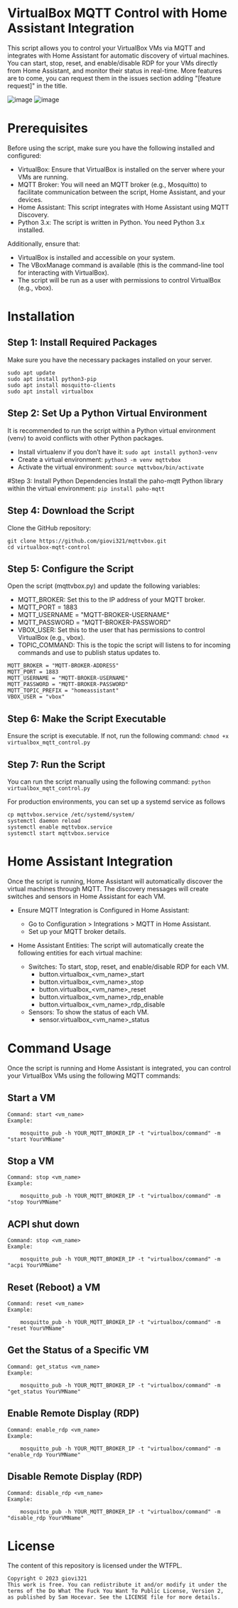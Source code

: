 # VirtualBox MQTT Control with Home Assistant Integration

This script allows you to control your VirtualBox VMs via MQTT and integrates with Home Assistant for automatic discovery of virtual machines. You can start, stop, reset, and enable/disable RDP for your VMs directly from Home Assistant, and monitor their status in real-time.
More features are to come, you can request them in the issues section adding "[feature request]" in the title.

![image](https://github.com/user-attachments/assets/60e3d6dd-5b9a-4a2a-b6dc-6a64dad489e7)
![image](https://github.com/user-attachments/assets/70b62fc5-a5cf-4a24-80a5-ae406c758f5e)


# Prerequisites
Before using the script, make sure you have the following installed and configured:
- VirtualBox: Ensure that VirtualBox is installed on the server where your VMs are running.
- MQTT Broker: You will need an MQTT broker (e.g., Mosquitto) to facilitate communication between the script, Home Assistant, and your devices.
- Home Assistant: This script integrates with Home Assistant using MQTT Discovery.
- Python 3.x: The script is written in Python. You need Python 3.x installed.

Additionally, ensure that:
- VirtualBox is installed and accessible on your system.
- The VBoxManage command is available (this is the command-line tool for interacting with VirtualBox).
- The script will be run as a user with permissions to control VirtualBox (e.g., vbox).

# Installation
## Step 1: Install Required Packages
Make sure you have the necessary packages installed on your server.
```
sudo apt update
sudo apt install python3-pip
sudo apt install mosquitto-clients
sudo apt install virtualbox
```

## Step 2: Set Up a Python Virtual Environment
It is recommended to run the script within a Python virtual environment (venv) to avoid conflicts with other Python packages.
- Install virtualenv if you don’t have it:
`sudo apt install python3-venv`
- Create a virtual environment:
`python3 -m venv mqttvbox`
- Activate the virtual environment:
`source mqttvbox/bin/activate`

#Step 3: Install Python Dependencies
Install the paho-mqtt Python library within the virtual environment:
`pip install paho-mqtt`

## Step 4: Download the Script
Clone the GitHub repository:
```
git clone https://github.com/giovi321/mqttvbox.git
cd virtualbox-mqtt-control
```

## Step 5: Configure the Script

Open the script (mqttvbox.py) and update the following variables:

- MQTT_BROKER: Set this to the IP address of your MQTT broker.
- MQTT_PORT = 1883
- MQTT_USERNAME = "MQTT-BROKER-USERNAME"
- MQTT_PASSWORD = "MQTT-BROKER-PASSWORD"
- VBOX_USER: Set this to the user that has permissions to control VirtualBox (e.g., vbox).
- TOPIC_COMMAND: This is the topic the script will listens to for incoming commands and use to publish status updates to.

```
MQTT_BROKER = "MQTT-BROKER-ADDRESS"
MQTT_PORT = 1883
MQTT_USERNAME = "MQTT-BROKER-USERNAME"
MQTT_PASSWORD = "MQTT-BROKER-PASSWORD"
MQTT_TOPIC_PREFIX = "homeassistant"
VBOX_USER = "vbox"
```

## Step 6: Make the Script Executable
Ensure the script is executable. If not, run the following command:
`chmod +x virtualbox_mqtt_control.py`

## Step 7: Run the Script
You can run the script manually using the following command:
`python virtualbox_mqtt_control.py`

For production environments, you can set up a systemd service as follows

```
cp mqttvbox.service /etc/systemd/system/
systemctl daemon reload
systemctl enable mqttvbox.service
systemctl start mqttvbox.service
```

# Home Assistant Integration
Once the script is running, Home Assistant will automatically discover the virtual machines through MQTT. The discovery messages will create switches and sensors in Home Assistant for each VM.

- Ensure MQTT Integration is Configured in Home Assistant:
    - Go to Configuration > Integrations > MQTT in Home Assistant.
    - Set up your MQTT broker details.

- Home Assistant Entities: The script will automatically create the following entities for each virtual machine:
    - Switches: To start, stop, reset, and enable/disable RDP for each VM.
        - button.virtualbox_<vm_name>_start
        - button.virtualbox_<vm_name>_stop
        - button.virtualbox_<vm_name>_reset
        - button.virtualbox_<vm_name>_rdp_enable
        - button.virtualbox_<vm_name>_rdp_disable
    - Sensors: To show the status of each VM.
        - sensor.virtualbox_<vm_name>_status

# Command Usage
Once the script is running and Home Assistant is integrated, you can control your VirtualBox VMs using the following MQTT commands:
## Start a VM
    Command: start <vm_name>
    Example:
```
    mosquitto_pub -h YOUR_MQTT_BROKER_IP -t "virtualbox/command" -m "start YourVMName"
```

## Stop a VM
    Command: stop <vm_name>
    Example:
```
    mosquitto_pub -h YOUR_MQTT_BROKER_IP -t "virtualbox/command" -m "stop YourVMName"
```

## ACPI shut down
    Command: stop <vm_name>
    Example:
```
    mosquitto_pub -h YOUR_MQTT_BROKER_IP -t "virtualbox/command" -m "acpi YourVMName"
```

## Reset (Reboot) a VM
    Command: reset <vm_name>
    Example:
```
    mosquitto_pub -h YOUR_MQTT_BROKER_IP -t "virtualbox/command" -m "reset YourVMName"
```

## Get the Status of a Specific VM
    Command: get_status <vm_name>
    Example:
```
    mosquitto_pub -h YOUR_MQTT_BROKER_IP -t "virtualbox/command" -m "get_status YourVMName"
```

## Enable Remote Display (RDP)
    Command: enable_rdp <vm_name>
    Example:
```
    mosquitto_pub -h YOUR_MQTT_BROKER_IP -t "virtualbox/command" -m "enable_rdp YourVMName"
```

## Disable Remote Display (RDP)
    Command: disable_rdp <vm_name>
    Example:
```
    mosquitto_pub -h YOUR_MQTT_BROKER_IP -t "virtualbox/command" -m "disable_rdp YourVMName"
```

# License
The content of this repository is licensed under the WTFPL.

```
Copyright © 2023 giovi321
This work is free. You can redistribute it and/or modify it under the
terms of the Do What The Fuck You Want To Public License, Version 2,
as published by Sam Hocevar. See the LICENSE file for more details.
```
